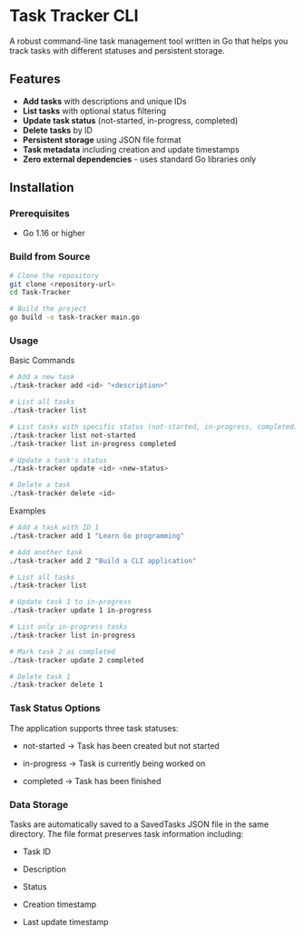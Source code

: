 # Task Tracker CLI

A robust command-line task management tool written in Go that helps you track tasks with different statuses and persistent storage.

## Features

- **Add tasks** with descriptions and unique IDs
- **List tasks** with optional status filtering
- **Update task status** (not-started, in-progress, completed)
- **Delete tasks** by ID
- **Persistent storage** using JSON file format
- **Task metadata** including creation and update timestamps
- **Zero external dependencies** - uses standard Go libraries only

## Installation

### Prerequisites
- Go 1.16 or higher

### Build from Source
```bash
# Clone the repository
git clone <repository-url>
cd Task-Tracker

# Build the project
go build -o task-tracker main.go
```

### Usage
Basic Commands
```bash
# Add a new task
./task-tracker add <id> "<description>"

# List all tasks
./task-tracker list

# List tasks with specific status (not-started, in-progress, completed)
./task-tracker list not-started
./task-tracker list in-progress completed

# Update a task's status
./task-tracker update <id> <new-status>

# Delete a task
./task-tracker delete <id>
```

Examples
```bash
# Add a task with ID 1
./task-tracker add 1 "Learn Go programming"

# Add another task
./task-tracker add 2 "Build a CLI application"

# List all tasks
./task-tracker list

# Update task 1 to in-progress
./task-tracker update 1 in-progress

# List only in-progress tasks
./task-tracker list in-progress

# Mark task 2 as completed
./task-tracker update 2 completed

# Delete task 1
./task-tracker delete 1
```

### Task Status Options

The application supports three task statuses:

- not-started → Task has been created but not started

- in-progress → Task is currently being worked on

- completed → Task has been finished

### Data Storage

Tasks are automatically saved to a SavedTasks JSON file in the same directory.
The file format preserves task information including:

- Task ID

- Description

- Status

- Creation timestamp

- Last update timestamp
